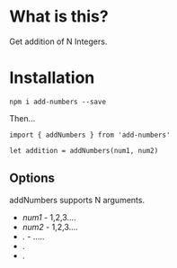 # What is this?

Get addition of N Integers.

# Installation

`npm i add-numbers --save`

Then...

```
import { addNumbers } from 'add-numbers'

let addition = addNumbers(num1, num2)
```

## Options

addNumbers supports N arguments.

* *num1* - 1,2,3....
* *num2* - 1,2,3....
* *.* - .....
* *.*
* *.*
